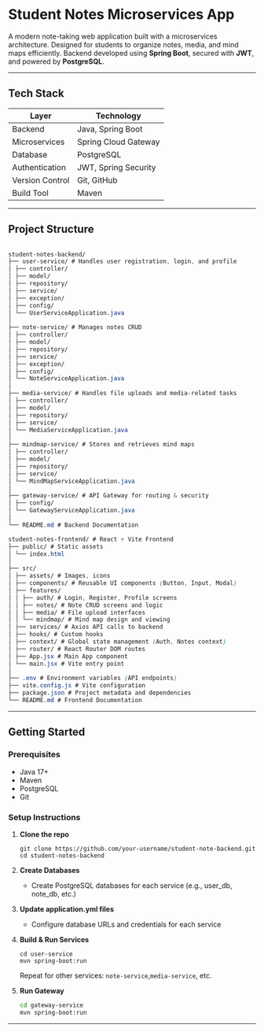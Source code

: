 # Student Notes Microservices App

A modern note-taking web application built with a microservices architecture. Designed for students to organize notes, media, and mind maps efficiently. Backend developed using **Spring Boot**, secured with **JWT**, and powered by **PostgreSQL**.

---

## Tech Stack

| Layer           | Technology           |
| --------------- | -------------------- |
| Backend         | Java, Spring Boot    |
| Microservices   | Spring Cloud Gateway |
| Database        | PostgreSQL           |
| Authentication  | JWT, Spring Security |
| Version Control | Git, GitHub          |
| Build Tool      | Maven                |

---

## Project Structure

```css

student-notes-backend/
├── user-service/ # Handles user registration, login, and profile
│ ├── controller/
│ ├── model/
│ ├── repository/
│ ├── service/
│ ├── exception/
│ ├── config/
│ └── UserServiceApplication.java
│
├── note-service/ # Manages notes CRUD
│ ├── controller/
│ ├── model/
│ ├── repository/
│ ├── service/
│ ├── exception/
│ ├── config/
│ └── NoteServiceApplication.java
│
├── media-service/ # Handles file uploads and media-related tasks
│ ├── controller/
│ ├── model/
│ ├── repository/
│ ├── service/
│ └── MediaServiceApplication.java
│
├── mindmap-service/ # Stores and retrieves mind maps
│ ├── controller/
│ ├── model/
│ ├── repository/
│ ├── service/
│ └── MindMapServiceApplication.java
│
├── gateway-service/ # API Gateway for routing & security
│ ├── config/
│ └── GatewayServiceApplication.java
│
└── README.md # Backend Documentation

student-notes-frontend/ # React + Vite Frontend
├── public/ # Static assets
│ └── index.html
│
├── src/
│ ├── assets/ # Images, icons
│ ├── components/ # Reusable UI components (Button, Input, Modal)
│ ├── features/
│ │ ├── auth/ # Login, Register, Profile screens
│ │ ├── notes/ # Note CRUD screens and logic
│ │ ├── media/ # File upload interfaces
│ │ └── mindmap/ # Mind map design and viewing
│ ├── services/ # Axios API calls to backend
│ ├── hooks/ # Custom hooks
│ ├── context/ # Global state management (Auth, Notes context)
│ ├── router/ # React Router DOM routes
│ ├── App.jsx # Main App component
│ └── main.jsx # Vite entry point
│
├── .env # Environment variables (API endpoints)
├── vite.config.js # Vite configuration
├── package.json # Project metadata and dependencies
└── README.md # Frontend Documentation
```

---

## Getting Started

### Prerequisites

- Java 17+
- Maven
- PostgreSQL
- Git

### Setup Instructions

1.  **Clone the repo**

    ```
    git clone https://github.com/your-username/student-note-backend.git
    cd student-notes-backend
    ```

2.  **Create Databases**

    - Create PostgreSQL databases for each service (e.g., user_db, note_db, etc.)

3.  **Update application.yml files**

    - Configure database URLs and credentials for each service

4.  **Build & Run Services**

    ```
    cd user-service
    mvn spring-boot:run
    ```

    Repeat for other services: `note-service`,`media-service`, etc.

5.  **Run Gateway**

    ```bash
    cd gateway-service
    mvn spring-boot:run
    ```

---

